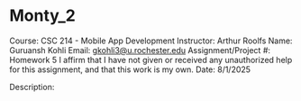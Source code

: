 # Monty_2

Course: CSC 214 - Mobile App Development
Instructor: Arthur Roolfs
Name: Guruansh Kohli
Email: gkohli3@u.rochester.edu
Assignment/Project #: Homework 5
I affirm that I have not given or received any unauthorized help for this assignment, and that this work is my own.
Date: 8/1/2025

Description:

